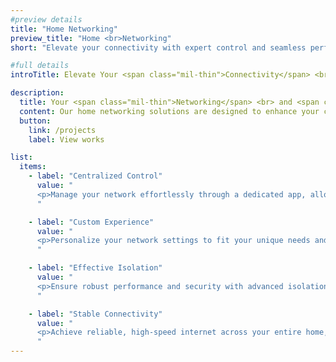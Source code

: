 ```yaml
---
#preview details
title: "Home Networking"
preview_title: "Home <br>Networking"
short: "Elevate your connectivity with expert control and seamless performance."

#full details
introTitle: Elevate Your <span class="mil-thin">Connectivity</span> <br> with Expert <span class="mil-thin">Control</span>

description:
  title: Your <span class="mil-thin">Networking</span> <br> and <span class="mil-thin">Connectivity</span> Solutions
  content: Our home networking solutions are designed to enhance your connectivity with advanced technology. From centralized control to stable internet performance, we offer a range of features that ensure you experience seamless and reliable network performance throughout your home. Our solutions are tailored to fit your specific needs and preferences, providing unmatched control and connectivity.
  button:
    link: /projects
    label: View works

list:
  items:
    - label: "Centralized Control"
      value: "
      <p>Manage your network effortlessly through a dedicated app, allowing you to control and monitor your network settings from anywhere in your home.</p>
      "

    - label: "Custom Experience"
      value: "
      <p>Personalize your network settings to fit your unique needs and preferences, ensuring that your network is optimized for your specific requirements.</p>
      "

    - label: "Effective Isolation"
      value: "
      <p>Ensure robust performance and security with advanced isolation techniques that protect your network from potential threats and reduce interference.</p>
      "

    - label: "Stable Connectivity"
      value: "
      <p>Achieve reliable, high-speed internet across your entire home, providing a stable and consistent connection for all your devices.</p>
      "
---
```

